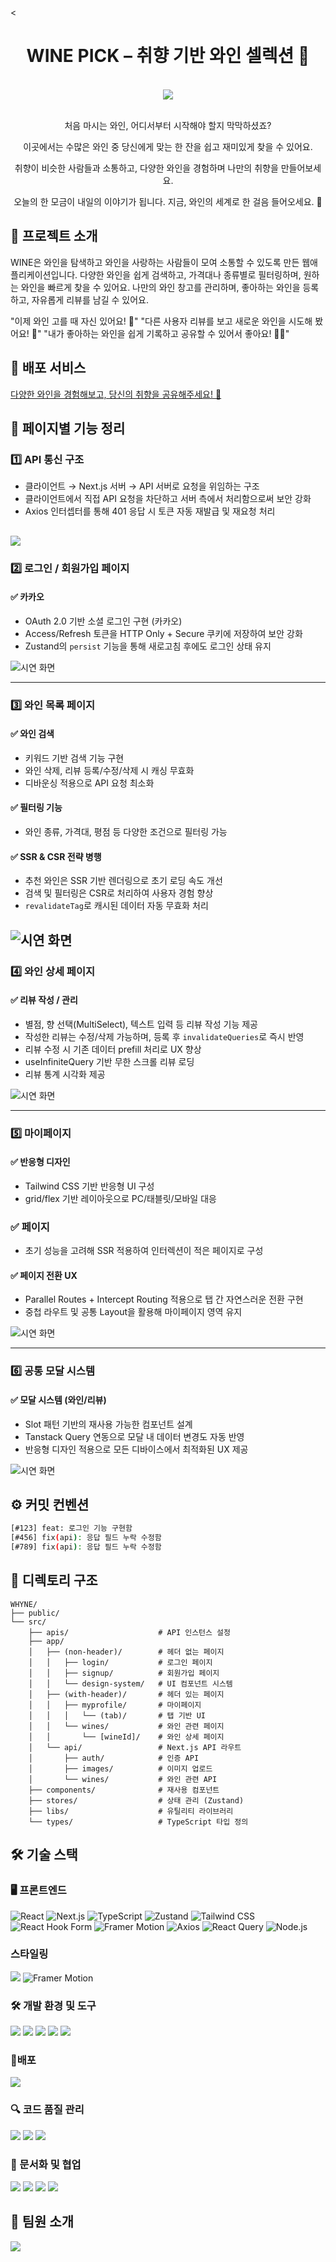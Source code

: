 <<div style="text-align: center;"><h1> WINE PICK – 취향 기반 와인 셀렉션 🍇</h1></div>

<div style="text-align: center;">
  <br/>
  <img src="https://img.shields.io/badge/2025.06.05 ~ 2025.06.24-6A42DB?style=flat"/>
  <br/><br/>
  <p>처음 마시는 와인, 어디서부터 시작해야 할지 막막하셨죠?</p>
<p>이곳에서는 수많은 와인 중 당신에게 맞는 한 잔을 쉽고 재미있게 찾을 수 있어요.</p>
<p>취향이 비슷한 사람들과 소통하고, 다양한 와인을 경험하며 나만의 취향을 만들어보세요.</p>
<p>오늘의 한 모금이 내일의 이야기가 됩니다. 지금, 와인의 세계로 한 걸음 들어오세요. 🍷</p>
</div>

## 🎈 프로젝트 소개

WINE은 와인을 탐색하고 와인을 사랑하는 사람들이 모여 소통할 수 있도록 만든 웹애플리케이션입니다.
다양한 와인을 쉽게 검색하고, 가격대나 종류별로 필터링하며, 원하는 와인을 빠르게 찾을 수 있어요.
나만의 와인 창고를 관리하며, 좋아하는 와인을 등록하고, 자유롭게 리뷰를 남길 수 있어요.

"이제 와인 고를 때 자신 있어요! 🍷"
"다른 사용자 리뷰를 보고 새로운 와인을 시도해 봤어요! 💬"
"내가 좋아하는 와인을 쉽게 기록하고 공유할 수 있어서 좋아요! 🙌🏻"

## 🚀 배포 서비스

[다양한 와인을 경험해보고, 당신의 취향을 공유해주세요! 🍷](https://wine-nu.vercel.app)

## 📄 페이지별 기능 정리

### 1️⃣ API 통신 구조

- 클라이언트 → Next.js 서버 → API 서버로 요청을 위임하는 구조
- 클라이언트에서 직접 API 요청을 차단하고 서버 측에서 처리함으로써 보안 강화
- Axios 인터셉터를 통해 401 응답 시 토큰 자동 재발급 및 재요청 처리

## <img src="public/api.png">

### 2️⃣ 로그인 / 회원가입 페이지

#### ✅ 카카오

- OAuth 2.0 기반 소셜 로그인 구현 (카카오)
- Access/Refresh 토큰을 HTTP Only + Secure 쿠키에 저장하여 보안 강화
- Zustand의 `persist` 기능을 통해 새로고침 후에도 로그인 상태 유지

![시연 화면](./public/gifs/auth-flow.gif)

---

### 3️⃣ 와인 목록 페이지

#### ✅ 와인 검색

- 키워드 기반 검색 기능 구현
- 와인 삭제, 리뷰 등록/수정/삭제 시 캐싱 무효화
- 디바운싱 적용으로 API 요청 최소화

#### ✅ 필터링 기능

- 와인 종류, 가격대, 평점 등 다양한 조건으로 필터링 가능

#### ✅ SSR & CSR 전략 병행

- 추천 와인은 SSR 기반 렌더링으로 초기 로딩 속도 개선
- 검색 및 필터링은 CSR로 처리하여 사용자 경험 향상
- `revalidateTag`로 캐시된 데이터 자동 무효화 처리

## ![시연 화면](./public/gifs/wine-list.gif)

### 4️⃣ 와인 상세 페이지

#### ✅ 리뷰 작성 / 관리

- 별점, 향 선택(MultiSelect), 텍스트 입력 등 리뷰 작성 기능 제공
- 작성한 리뷰는 수정/삭제 가능하며, 등록 후 `invalidateQueries`로 즉시 반영
- 리뷰 수정 시 기존 데이터 prefill 처리로 UX 향상
- useInfiniteQuery 기반 무한 스크롤 리뷰 로딩
- 리뷰 통계 시각화 제공

![시연 화면](./public/gifs/wine-detail.gif)

---

### 5️⃣ 마이페이지

#### ✅ 반응형 디자인

- Tailwind CSS 기반 반응형 UI 구성
- grid/flex 기반 레이아웃으로 PC/태블릿/모바일 대응

### ✅ 페이지

- 초기 성능을 고려해 SSR 적용하여 인터렉션이 적은 페이지로 구성

#### ✅ 페이지 전환 UX

- Parallel Routes + Intercept Routing 적용으로 탭 간 자연스러운 전환 구현
- 중첩 라우트 및 공통 Layout을 활용해 마이페이지 영역 유지

![시연 화면](./public/gifs/my-page.gif)

---

### 6️⃣ 공통 모달 시스템

#### ✅ 모달 시스템 (와인/리뷰)

- Slot 패턴 기반의 재사용 가능한 컴포넌트 설계
- Tanstack Query 연동으로 모달 내 데이터 변경도 자동 반영
- 반응형 디자인 적용으로 모든 디바이스에서 최적화된 UX 제공

![시연 화면](./public/gifs/common-modal.gif)

## ⚙️ 커밋 컨벤션

```bash
[#123] feat: 로그인 기능 구현함
[#456] fix(api): 응답 필드 누락 수정함
[#789] fix(api): 응답 필드 누락 수정함
```

## 📁 디렉토리 구조

```
WHYNE/
├── public/
└── src/
    ├── apis/                    # API 인스턴스 설정
    ├── app/
    │   ├── (non-header)/        # 헤더 없는 페이지
    │   │   ├── login/           # 로그인 페이지
    │   │   ├── signup/          # 회원가입 페이지
    │   │   └── design-system/   # UI 컴포넌트 시스템
    │   ├── (with-header)/       # 헤더 있는 페이지
    │   │   ├── myprofile/       # 마이페이지
    │   │   │   └── (tab)/       # 탭 기반 UI
    │   │   └── wines/           # 와인 관련 페이지
    │   │       └── [wineId]/    # 와인 상세 페이지
    │   └── api/                 # Next.js API 라우트
    │       ├── auth/            # 인증 API
    │       ├── images/          # 이미지 업로드
    │       └── wines/           # 와인 관련 API
    ├── components/              # 재사용 컴포넌트
    ├── stores/                  # 상태 관리 (Zustand)
    ├── libs/                    # 유틸리티 라이브러리
    └── types/                   # TypeScript 타입 정의
```

## 🛠 기술 스택

### 🖥️ 프론트엔드

<div className="flex flex-wrap items-center gap-2">
  <img src="https://img.shields.io/badge/React-20232A?style=flat-square&logo=react&logoColor=61DAFB" alt="React" />
  <img src="https://img.shields.io/badge/Next.js-000000?style=flat-square&logo=nextdotjs&logoColor=white" alt="Next.js" />
  <img src="https://img.shields.io/badge/TypeScript-3178C6?style=flat-square&logo=typescript&logoColor=white" alt="TypeScript" />
  <img src="https://img.shields.io/badge/Zustand-000000?style=flat-square&logo=Zustand&logoColor=white" alt="Zustand" />
  <img src="https://img.shields.io/badge/Tailwind_CSS-06B6D4?style=flat-square&logo=tailwindcss&logoColor=white" alt="Tailwind CSS" />
  <img src="https://img.shields.io/badge/React_Hook_Form-EC5990?style=flat-square&logo=reacthookform&logoColor=white" alt="React Hook Form" />
  <img src="https://img.shields.io/badge/Framer_Motion-0055FF?style=flat-square&logo=framer&logoColor=white" alt="Framer Motion" />
  <img src="https://img.shields.io/badge/Axios-5A29E4?style=flat-square&logo=axios&logoColor=white" alt="Axios" />
  <img src="https://img.shields.io/badge/React_Query-FF4154?style=flat-square&logo=reactquery&logoColor=white" alt="React Query" />
  <img src="https://img.shields.io/badge/Node.js-339933?style=flat-square&logo=node.js&logoColor=white" alt="Node.js" />
</div>

### 스타일링

<div>
<img src="https://img.shields.io/badge/Tailwind CSS-06B6D4?style=flat-square&logo=tailwindcss&logoColor=white"/>
<img src="https://img.shields.io/badge/Framer Motion-0055FF?style=flat-square&logo=framer&logoColor=white" alt="Framer Motion" />
</div>

### 🛠️ 개발 환경 및 도구

<div>
<img src="https://img.shields.io/badge/VSCode-007ACC?style=flat-square&logo=visualstudiocode&logoColor=white"/>
<img src="https://img.shields.io/badge/Git-F05032?style=flat-square&logo=git&logoColor=white"/>
<img src="https://img.shields.io/badge/GitHub-181717?style=flat-square&logo=github&logoColor=white"/>
<img src="https://img.shields.io/badge/pnpm-222222?style=flat&logo=pnpm&logoColor=F69220"/>
<img src="https://img.shields.io/badge/TurboPack-FB3A3A?style=flat&logo=turbo&logoColor=white"/>

### 🚀배포

</div>
<img src="https://img.shields.io/badge/Vercel-000000?style=flat-square&logo=vercel&logoColor=white"/>
<div>

### 🔍 코드 품질 관리

<div>
<img src="https://img.shields.io/badge/ESLint-4B32C3?style=flat-square&logo=eslint&logoColor=white"/>
<img src="https://img.shields.io/badge/Prettier-F7B93E?style=flat-square&logo=prettier&logoColor=white"/>
<img src="https://img.shields.io/badge/Husky-004833?style=flat-square&logo=husky&logoColor=white"/>
</div>

### 📄 문서화 및 협업

<div>
<img src="https://img.shields.io/badge/Swagger-85EA2D?style=flat-square&logo=swagger&logoColor=white"/>
<img src="https://img.shields.io/badge/Figma-F24E1E?style=flat-square&logo=figma&logoColor=white"/>
<img src="https://img.shields.io/badge/Notion-000000?style=flat-square&logo=notion&logoColor=white"/>
<img src="https://img.shields.io/badge/Discord-5865F2?style=flat-square&logo=discord&logoColor=white"/>
</div>

## 👥 팀원 소개

<img src="public/R&R.png">
